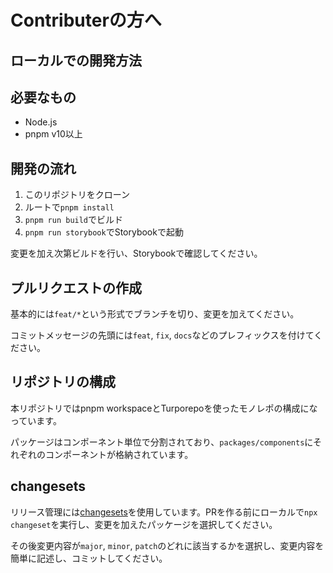 # Contributerの方へ

## ローカルでの開発方法

## 必要なもの

- Node.js
- pnpm v10以上

## 開発の流れ

1. このリポジトリをクローン
2. ルートで`pnpm install`
3. `pnpm run build`でビルド
4. `pnpm run storybook`でStorybookで起動

変更を加え次第ビルドを行い、Storybookで確認してください。

## プルリクエストの作成

基本的には`feat/*`という形式でブランチを切り、変更を加えてください。

コミットメッセージの先頭には`feat`, `fix`, `docs`などのプレフィックスを付けてください。

## リポジトリの構成

本リポジトリではpnpm workspaceとTurporepoを使ったモノレポの構成になっています。

パッケージはコンポーネント単位で分割されており、`packages/components`にそれぞれのコンポーネントが格納されています。

## changesets

リリース管理には[changesets](https://github.com/changesets/changesets)を使用しています。PRを作る前にローカルで`npx changeset`を実行し、変更を加えたパッケージを選択してください。

その後変更内容が`major`, `minor`, `patch`のどれに該当するかを選択し、変更内容を簡単に記述し、コミットしてください。
